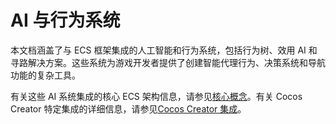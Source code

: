 # AI 与行为系统

本文档涵盖了与 ECS 框架集成的人工智能和行为系统，包括行为树、效用 AI 和寻路解决方案。这些系统为游戏开发者提供了创建智能代理行为、决策系统和导航功能的复杂工具。

有关这些 AI 系统集成的核心 ECS 架构信息，请参见[核心概念](02-core-ecs-framework.md)。有关 Cocos Creator 特定集成的详细信息，请参见[Cocos Creator 集成](04-01-cocos-creator-integration.md)。